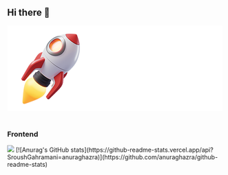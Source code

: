 ## Hi there 👋


<div>
  <img src="./mytech.png" />
  <br>
  <br>
  <div>
      <h3>Frontend</h3>
    <img src="https://skillicons.dev/icons?i=html,css,js" />
      [![Anurag's GitHub stats](https://github-readme-stats.vercel.app/api?SroushGahramani=anuraghazra)](https://github.com/anuraghazra/github-readme-stats)


  </div>

</div>
